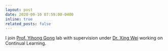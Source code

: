 ```yaml
---
layout: post
date: 2020-09-10 07:59:00-0400
inline: true
related_posts: false
---
```


I join [Prof. Yihong Gong](https://scholar.google.com/citations?user=x2xdU7gAAAAJ&hl=en) lab with supervision under [Dr. Xing Wei](https://scholar.google.com/citations?user=KNyC5EUAAAAJ&hl=en) working on Continual Learning.
